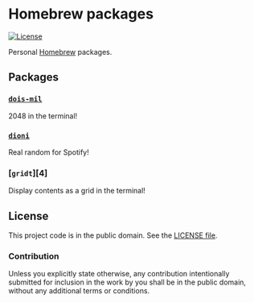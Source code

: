 # Homebrew packages

[![License][badge-1-img]][badge-1-link]

Personal [Homebrew][1] packages.

## Packages

### [`dois-mil`][2]

2048 in the terminal!

### [`dioni`][3]

Real random for Spotify!

### [`gridt`][4]

Display contents as a grid in the terminal!

## License

This project code is in the public domain. See the [LICENSE file][5].

### Contribution

Unless you explicitly state otherwise, any contribution intentionally
submitted for inclusion in the work by you shall be in the public
domain, without any additional terms or conditions.

[1]: https://brew.sh/
[2]: https://github.com/Nhanderu/dois-mil
[3]: https://github.com/Nhanderu/dioni
[3]: https://github.com/Nhanderu/gridt
[5]: ./LICENSE

[badge-1-img]: https://img.shields.io/github/license/Nhanderu/homebrew-packages?style=flat-square
[badge-1-link]: https://github.com/Nhanderu/homebrew-packages/blob/master/LICENSE
